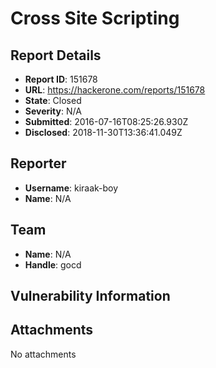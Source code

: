 # Cross Site Scripting

## Report Details
- **Report ID**: 151678
- **URL**: https://hackerone.com/reports/151678
- **State**: Closed
- **Severity**: N/A
- **Submitted**: 2016-07-16T08:25:26.930Z
- **Disclosed**: 2018-11-30T13:36:41.049Z

## Reporter
- **Username**: kiraak-boy
- **Name**: N/A

## Team
- **Name**: N/A
- **Handle**: gocd

## Vulnerability Information


## Attachments
No attachments

